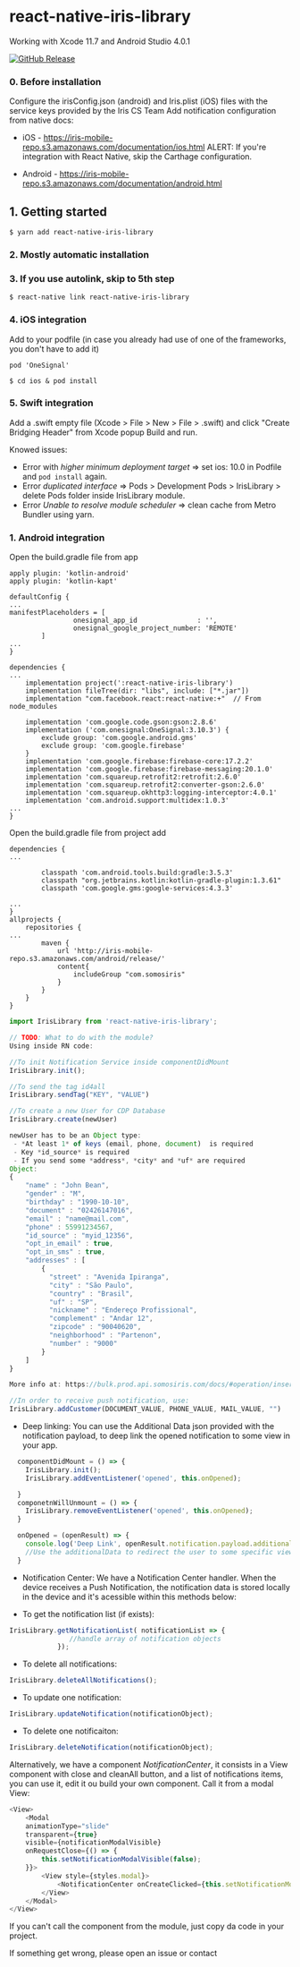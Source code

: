 # react-native-iris-library
Working with Xcode 11.7 and Android Studio 4.0.1

[![GitHub Release](https://img.shields.io/github/release/tterb/PlayMusic.svg?style=flat)]()


### 0. Before installation

Configure the irisConfig.json (android) and Iris.plist (iOS) files with the service keys provided by the Iris CS Team
Add notification configuration from native docs:

- iOS     - https://iris-mobile-repo.s3.amazonaws.com/documentation/ios.html
ALERT: If you're integration with React Native, skip the Carthage configuration.

- Android - https://iris-mobile-repo.s3.amazonaws.com/documentation/android.html


## 1. Getting started

`$ yarn add react-native-iris-library`

### 2. Mostly automatic installation
### 3. If you use autolink, skip to 5th step
`$ react-native link react-native-iris-library`

### 4. iOS integration 
Add to your podfile (in case you already had use of one of the frameworks, you don't have to add it)
```
pod 'OneSignal'
```

`$ cd ios & pod install`
### 5. Swift integration
Add a .swift empty file (Xcode > File > New > File > .swift) and click "Create Bridging Header" from Xcode popup
Build and run.

Knowed issues:
* Error with *higher minimum deployment target* => set ios: 10.0 in Podfile and `pod install` again.
* Error *duplicated interface* => Pods > Development Pods > IrisLibrary > delete Pods folder inside IrisLibrary module.
* Error *Unable to resolve module scheduler* => clean cache from Metro Bundler using yarn.

### 1. Android integration
Open the build.gradle file from app
```
apply plugin: 'kotlin-android'
apply plugin: 'kotlin-kapt'

defaultConfig {
...
manifestPlaceholders = [
                onesignal_app_id               : '',
                onesignal_google_project_number: 'REMOTE'
        ]
...
}

dependencies {
...
    implementation project(':react-native-iris-library')
    implementation fileTree(dir: "libs", include: ["*.jar"])
    implementation "com.facebook.react:react-native:+"  // From node_modules

    implementation 'com.google.code.gson:gson:2.8.6'
    implementation ('com.onesignal:OneSignal:3.10.3') {
        exclude group: 'com.google.android.gms'
        exclude group: 'com.google.firebase'
    }
    implementation 'com.google.firebase:firebase-core:17.2.2'
    implementation 'com.google.firebase:firebase-messaging:20.1.0'
    implementation 'com.squareup.retrofit2:retrofit:2.6.0'
    implementation 'com.squareup.retrofit2:converter-gson:2.6.0'
    implementation 'com.squareup.okhttp3:logging-interceptor:4.0.1'
    implementation 'com.android.support:multidex:1.0.3'
...
}
```
Open the build.gradle file from project
add 
```
dependencies {
...

        classpath 'com.android.tools.build:gradle:3.5.3'
        classpath "org.jetbrains.kotlin:kotlin-gradle-plugin:1.3.61"
        classpath 'com.google.gms:google-services:4.3.3'

...
}
allprojects {
    repositories {
...
        maven {
            url 'http://iris-mobile-repo.s3.amazonaws.com/android/release/'
            content{
                includeGroup "com.somosiris"
            }
        }
    }
}
```


```javascript
import IrisLibrary from 'react-native-iris-library';

// TODO: What to do with the module?
Using inside RN code:

//To init Notification Service inside componentDidMount
IrisLibrary.init();

//To send the tag id4all
IrisLibrary.sendTag("KEY", "VALUE")

//To create a new User for CDP Database
IrisLibrary.create(newUser)

newUser has to be an Object type:
 - *At least 1* of keys (email, phone, document)  is required
 - Key *id_source* is required
 - If you send some *address*, *city* and *uf* are required 
Object:
{
    "name" : "John Bean",
    "gender" : "M",
    "birthday" : "1990-10-10",
    "document" : "02426147016",
    "email" : "name@mail.com",
    "phone" : 55991234567,
    "id_source" : "myid_12356",
    "opt_in_email" : true,
    "opt_in_sms" : true,
    "addresses" : [
        {
          "street" : "Avenida Ipiranga",
          "city" : "São Paulo",
          "country" : "Brasil",
          "uf" : "SP",
          "nickname" : "Endereço Profissional",
          "complement" : "Andar 12",
          "zipcode" : "90040620",
          "neighborhood" : "Partenon",
          "number" : "9000"
        }
    ]
}

More info at: https://bulk.prod.api.somosiris.com/docs/#operation/insertUsers

//In order to receive push notification, use:
IrisLibrary.addCustomer(DOCUMENT_VALUE, PHONE_VALUE, MAIL_VALUE, "")


```

- Deep linking:
You can use the Additional Data json provided with the notification payload, to deep link the opened notification to some view in your app.

```javascript
  componentDidMount = () => {
    IrisLibrary.init();
    IrisLibrary.addEventListener('opened', this.onOpened);

  }
  componetnWillUnmount = () => {
    IrisLibrary.removeEventListener('opened', this.onOpened);
  }

  onOpened = (openResult) => {
    console.log('Deep Link', openResult.notification.payload.additionalData);
    //Use the additionalData to redirect the user to some specific view in the app
  }

```


- Notification Center:
We have a Notification Center handler. When the device receives a Push Notification, the notification data is stored locally in the device and it's acessible within this methods below:

- To get the notification list (if exists):
```javascript
IrisLibrary.getNotificationList( notificationList => {
               //handle array of notification objects
            });
```

- To delete all notifications:
```javascript
IrisLibrary.deleteAllNotifications();
```

- To update one notification:
```javascript
IrisLibrary.updateNotification(notificationObject);
```

- To delete one notificaiton:
```javascript
IrisLibrary.deleteNotification(notificationObject);
```

Alternatively, we have a component *NotificationCenter*, it consists in a View component with close and cleanAll button, and a list of notifications items, you can use it, edit it ou build your own component. Call it from a modal View:

```javascript
<View>
    <Modal 
    animationType="slide"
    transparent={true}
    visible={notificationModalVisible}
    onRequestClose={() => { 
        this.setNotificationModalVisible(false);
    }}>
        <View style={styles.modal}>
            <NotificationCenter onCreateClicked={this.setNotificationModalVisible}/>
        </View>
    </Modal>
</View>
```

If you can't call the component from the module, just copy da code in your project.

If something get wrong, please open an issue or contact 
